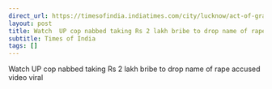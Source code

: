 ```yaml
---
direct_url: https://timesofindia.indiatimes.com/city/lucknow/act-of-graft-lucknow-cop-nabbed-taking-rs-2-lakh-bribe-in-police-station-to-favour-gang-rape-accused-watch/articleshow/125008590.cms
layout: post
title: Watch  UP cop nabbed taking Rs 2 lakh bribe to drop name of rape accused  video viral
subtitle: Times of India
tags: []
---
```


Watch  UP cop nabbed taking Rs 2 lakh bribe to drop name of rape accused  video viral
